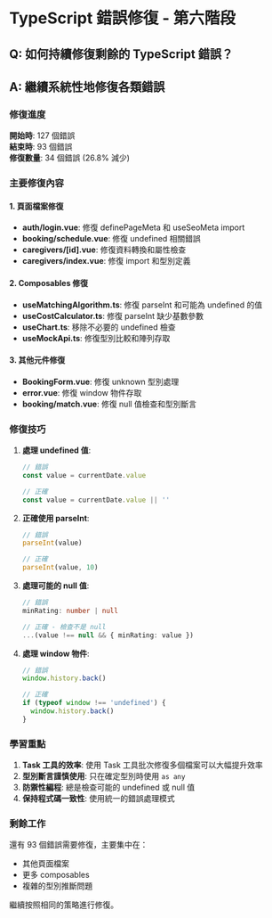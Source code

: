 # TypeScript 錯誤修復 - 第六階段

## Q: 如何持續修復剩餘的 TypeScript 錯誤？

## A: 繼續系統性地修復各類錯誤

### 修復進度

**開始時**: 127 個錯誤  
**結束時**: 93 個錯誤  
**修復數量**: 34 個錯誤 (26.8% 減少)

### 主要修復內容

#### 1. 頁面檔案修復
- **auth/login.vue**: 修復 definePageMeta 和 useSeoMeta import
- **booking/schedule.vue**: 修復 undefined 相關錯誤
- **caregivers/[id].vue**: 修復資料轉換和屬性檢查
- **caregivers/index.vue**: 修復 import 和型別定義

#### 2. Composables 修復
- **useMatchingAlgorithm.ts**: 修復 parseInt 和可能為 undefined 的值
- **useCostCalculator.ts**: 修復 parseInt 缺少基數參數
- **useChart.ts**: 移除不必要的 undefined 檢查
- **useMockApi.ts**: 修復型別比較和陣列存取

#### 3. 其他元件修復
- **BookingForm.vue**: 修復 unknown 型別處理
- **error.vue**: 修復 window 物件存取
- **booking/match.vue**: 修復 null 值檢查和型別斷言

### 修復技巧

1. **處理 undefined 值**:
   ```typescript
   // 錯誤
   const value = currentDate.value
   
   // 正確
   const value = currentDate.value || ''
   ```

2. **正確使用 parseInt**:
   ```typescript
   // 錯誤
   parseInt(value)
   
   // 正確
   parseInt(value, 10)
   ```

3. **處理可能的 null 值**:
   ```typescript
   // 錯誤
   minRating: number | null
   
   // 正確 - 檢查不是 null
   ...(value !== null && { minRating: value })
   ```

4. **處理 window 物件**:
   ```typescript
   // 錯誤
   window.history.back()
   
   // 正確
   if (typeof window !== 'undefined') {
     window.history.back()
   }
   ```

### 學習重點

1. **Task 工具的效率**: 使用 Task 工具批次修復多個檔案可以大幅提升效率
2. **型別斷言謹慎使用**: 只在確定型別時使用 `as any`
3. **防禦性編程**: 總是檢查可能的 undefined 或 null 值
4. **保持程式碼一致性**: 使用統一的錯誤處理模式

### 剩餘工作

還有 93 個錯誤需要修復，主要集中在：
- 其他頁面檔案
- 更多 composables
- 複雜的型別推斷問題

繼續按照相同的策略進行修復。